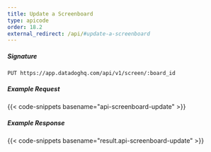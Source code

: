 ```yaml
---
title: Update a Screenboard
type: apicode
order: 18.2
external_redirect: /api/#update-a-screenboard
---
```


##### Signature
`PUT https://app.datadoghq.com/api/v1/screen/:board_id`
##### Example Request
{{< code-snippets basename="api-screenboard-update" >}}
##### Example Response
{{< code-snippets basename="result.api-screenboard-update" >}}